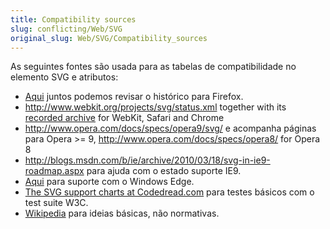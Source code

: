 ```yaml
---
title: Compatibility sources
slug: conflicting/Web/SVG
original_slug: Web/SVG/Compatibility_sources
---
```


As seguintes fontes são usada para as tabelas de compatibilidade no elemento SVG e atributos:

- [Aqui](/En/SVG_in_Firefox) juntos podemos revisar o histórico para Firefox.
- <http://www.webkit.org/projects/svg/status.xml> together with its [recorded archive](http://wayback.archive.org/web/*/http://www.webkit.org/projects/svg/status.xml) for WebKit, Safari and Chrome
- <http://www.opera.com/docs/specs/opera9/svg/> e acompanha páginas para Opera >= 9, <http://www.opera.com/docs/specs/opera8/> for Opera 8
- <http://blogs.msdn.com/b/ie/archive/2010/03/18/svg-in-ie9-roadmap.aspx> para ajuda com o estado suporte IE9.
- [Aqui](http://blogs.windows.com/msedgedev/) para suporte com o Windows Edge.
- [The SVG support charts at Codedread.com](http://www.codedread.com/svg-support.php) para testes básicos com o test suite W3C.
- [Wikipedia](http://en.wikipedia.org/wiki/SVG) para ideias básicas, não normativas.
